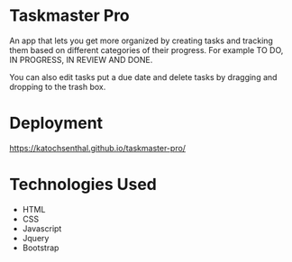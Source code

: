 # Taskmaster Pro

An app that lets you get more organized by creating tasks and tracking them based on different categories of their progress. For example TO DO, IN PROGRESS, IN REVIEW AND DONE.

You can also edit tasks put a due date and delete tasks by dragging and dropping to the trash box.

# Deployment

https://katochsenthal.github.io/taskmaster-pro/

# Technologies Used

- HTML
- CSS
- Javascript
- Jquery
- Bootstrap
